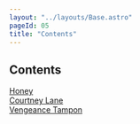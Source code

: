 ```yaml
---
layout: "../layouts/Base.astro"
pageId: 05
title: "Contents"
---
```


## Contents  

[Honey](7)  
[Courtney Lane](8)  
[Vengeance Tampon](9)